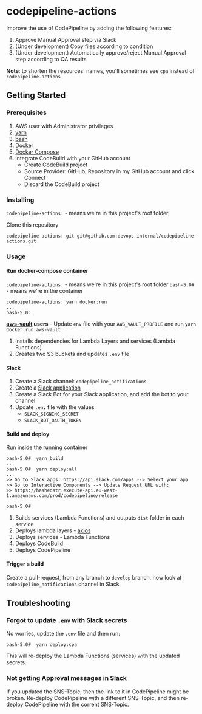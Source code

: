 # codepipeline-actions

Improve the use of CodePipeline by adding the following features:

1. Approve Manual Approval step via Slack
1. (Under development) Copy files according to condition
1. (Under development) Automatically approve/reject Manual Approval step according to QA results

**Note**: to shorten the resources' names, you'll sometimes see `cpa` instead of `codepipeline-actions`

## Getting Started

### Prerequisites

1. AWS user with Administrator privileges
1. [yarn](https://yarnpkg.com/lang/en/docs/install/)
1. [bash](https://www.gnu.org/software/bash/)
1. [Docker](https://docs.docker.com/install/)
1. [Docker Compose](https://docs.docker.com/compose/install/)
1. Integrate CodeBuild with your GitHub account
   - Create CodeBuild project
   - Source Provider: GitHub, Repository in my GitHub account and click Connect
   - Discard the CodeBuild project

### Installing

`codepipeline-actions:` - means we're in this project's root folder

Clone this repository

```
codepipeline-actions: git git@github.com:devops-internal/codepipeline-actions.git
```

### Usage

#### Run docker-compose container

`codepipeline-actions:` - means we're in this project's root folder
`bash-5.0#` - means we're in the container

```
codepipeline-actions: yarn docker:run
...
bash-5.0:
```

**[aws-vault](https://github.com/99designs/aws-vault) users** - Update `env` file with your `AWS_VAULT_PROFILE` and run `yarn docker:run:aws-vault`

1. Installs dependencies for Lambda Layers and services (Lambda Functions)
1. Creates two S3 buckets and updates `.env` file

#### Slack

1. Create a Slack channel: `codepipeline_notifications`
1. Create a [Slack application](https://api.slack.com/apps)
1. Create a Slack Bot for your Slack application, and add the bot to your channel
1. Update `.env` file with the values
   - `SLACK_SIGNING_SECRET`
   - `SLACK_BOT_OAUTH_TOKEN`

#### Build and deploy

Run inside the running container

```
bash-5.0#  yarn build
...
bash-5.0#  yarn deploy:all
...
>> Go to Slack apps: https://api.slack.com/apps --> Select your app
>> Go to Interactive Components --> Update Request URL with:
>> https://hashedstr.execute-api.eu-west-1.amazonaws.com/prod/codepipeline/release

bash-5.0#
```

1. Builds services (Lambda Functions) and outputs `dist` folder in each service
1. Deploys lambda layers - [axios](https://www.npmjs.com/package/axios)
1. Deploys services - Lambda Functions
1. Deploys CodeBuild
1. Deploys CodePipeline

#### Trigger a build

Create a pull-request, from any branch to `develop` branch, now look at `codepipeline_notifications` channel in Slack

## Troubleshooting

### Forgot to update `.env` with Slack secrets

No worries, update the `.env` file and then run:

```
bash-5.0#  yarn deploy:cpa
```

This will re-deploy the Lambda Functions (services) with the updated secrets.

### Not getting Approval messages in Slack

If you updated the SNS-Topic, then the link to it in CodePipeline might be broken.
Re-deploy CodePipeline with a different SNS-Topic, and then re-deploy CodePipeline with the corrent SNS-Topic.
